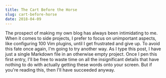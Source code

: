 ```yaml
---
title: The Cart Before the Horse
slug: cart-before-horse
date: 2018-04-09
---
```


The prospect of making my own blog has always been intimidating to me. When it comes to side projects, I prefer to focus on unimportant aspects, like configuring 100 Vim plugins, until I get frustrated and give up. To avoid this fate once again, I'm going to try another way. As I type this post, I have just a single Markdown file in an otherwise empty project. Once I pen this first entry, I'll be free to waste time on all the insignificant details that have nothing to do with actually getting these words onto your screen. But if you're reading this, then I'll have succeeded anyway.
